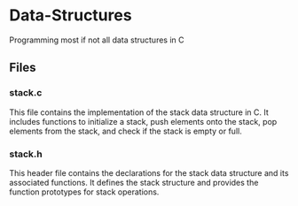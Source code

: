 # Data-Structures
Programming most if not all data structures in C

## Files

### stack.c
This file contains the implementation of the stack data structure in C. It includes functions to initialize a stack, push elements onto the stack, pop elements from the stack, and check if the stack is empty or full.

### stack.h
This header file contains the declarations for the stack data structure and its associated functions. It defines the stack structure and provides the function prototypes for stack operations.
